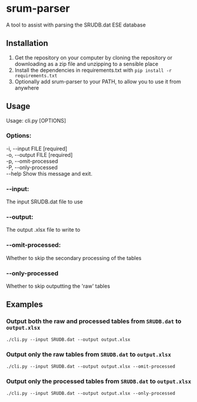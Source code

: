 # srum-parser

A tool to assist with parsing the SRUDB.dat ESE database

## Installation
1. Get the repository on your computer by cloning the repository or downloading as a zip file and unzipping to a sensible place
1. Install the dependencies in requirements.txt with `pip install -r requirements.txt`
1. Optionally add srum-parser to your PATH, to allow you to use it from anywhere

## Usage

Usage: cli.py [OPTIONS]

### Options:  
  -i, --input FILE                [required]  
  -o, --output FILE               [required]  
  -p, --omit-processed  
  -P, --only-processed  
  --help                          Show this message and exit.

### --input:  
The input SRUDB.dat file to use

### --output:  
The output .xlsx file to write to

### --omit-processed:
Whether to skip the secondary processing of the tables

### --only-processed
Whether to skip outputting the 'raw' tables

## Examples
### Output both the raw and processed tables from `SRUDB.dat` to `output.xlsx`
`./cli.py --input SRUDB.dat --output output.xlsx`

### Output only the raw tables from `SRUDB.dat` to `output.xlsx`
`./cli.py --input SRUDB.dat --output output.xlsx --omit-processed`

### Output only the processed tables from `SRUDB.dat` to `output.xlsx`
`./cli.py --input SRUDB.dat --output output.xlsx --only-processed`